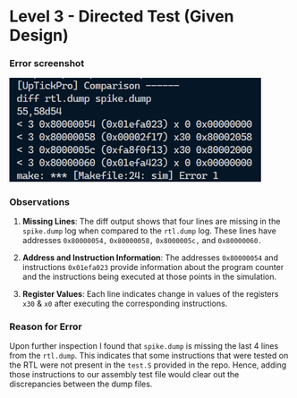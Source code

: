 # Level 3 - Directed Test (Given Design)

### Error screenshot

<img src="imgs/error.png" width="450">

### Observations

1. **Missing Lines**: The diff output shows that four lines are missing in the `spike.dump` log when compared to the `rtl.dump` log. These lines have addresses `0x80000054,` `0x80000058,` `0x8000005c,` and `0x80000060.`

2. **Address and Instruction Information**: The addresses `0x80000054` and instructions `0x01efa023` provide information about the program counter and the instructions being executed at those points in the simulation.

3. **Register Values**: Each line indicates change in values of the registers `x30` & `x0` after executing the corresponding instructions.

### Reason for Error

Upon further inspection I found that `spike.dump` is missing the last 4 lines from the `rtl.dump`. This indicates that some instructions that were tested on the RTL were not present in the `test.S` provided in the repo. Hence, adding those instructions to our assembly test file would clear out the discrepancies between the dump files.